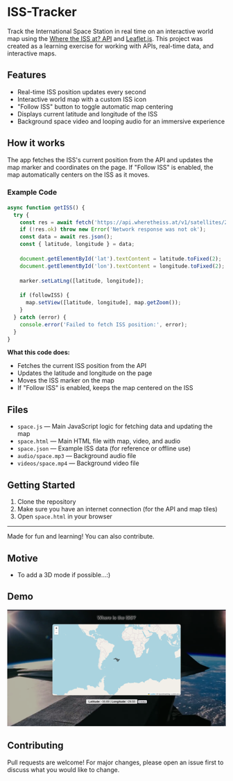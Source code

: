 # ISS-Tracker

Track the International Space Station in real time on an interactive world map using the [Where the ISS at? API](https://wheretheiss.at/) and [Leaflet.js](https://leafletjs.com/). This project was created as a learning exercise for working with APIs, real-time data, and interactive maps.

## Features

- Real-time ISS position updates every second
- Interactive world map with a custom ISS icon
- "Follow ISS" button to toggle automatic map centering
- Displays current latitude and longitude of the ISS
- Background space video and looping audio for an immersive experience

## How it works

The app fetches the ISS's current position from the API and updates the map marker and coordinates on the page. If "Follow ISS" is enabled, the map automatically centers on the ISS as it moves.

### Example Code

```javascript
async function getISS() {
  try {
    const res = await fetch('https://api.wheretheiss.at/v1/satellites/25544');
    if (!res.ok) throw new Error('Network response was not ok');
    const data = await res.json();
    const { latitude, longitude } = data;

    document.getElementById('lat').textContent = latitude.toFixed(2);
    document.getElementById('lon').textContent = longitude.toFixed(2);

    marker.setLatLng([latitude, longitude]);

    if (followISS) {
      map.setView([latitude, longitude], map.getZoom());
    }
  } catch (error) {
    console.error('Failed to fetch ISS position:', error);
  }
}
```

**What this code does:**  
- Fetches the current ISS position from the API  
- Updates the latitude and longitude on the page  
- Moves the ISS marker on the map  
- If "Follow ISS" is enabled, keeps the map centered on the ISS

## Files

- `space.js` — Main JavaScript logic for fetching data and updating the map
- `space.html` — Main HTML file with map, video, and audio
- `space.json` — Example ISS data (for reference or offline use)
- `audio/space.mp3` — Background audio file
- `videos/space.mp4` — Background video file

## Getting Started

1. Clone the repository
2. Make sure you have an internet connection (for the API and map tiles)
3. Open `space.html` in your browser

---
Made for fun and learning! You can also contribute.

## Motive 
- To add a 3D mode if possible...:)

## Demo

![Screenshot of ISS Tracker](image/ss.png)

## Contributing

Pull requests are welcome! For major changes, please open an issue first to discuss what you would like to change.

